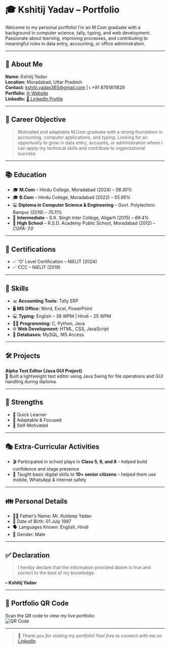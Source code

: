 # 🎓 Kshitij Yadav – Portfolio

Welcome to my personal portfolio! I’m an M.Com graduate with a background in computer science, tally, typing, and web development. Passionate about learning, improving processes, and contributing to meaningful roles in data entry, accounting, or office administration.

---

## 👤 About Me
**Name:** Kshitij Yadav  
**Location:** Moradabad, Uttar Pradesh  
**Contact:** [kshitij.yadav365@gmail.com](mailto:kshitij.yadav365@gmail.com) | 📞 +91 8791811829  
**Portfolio:** [🌐 Website](https://kshitij-yadav-1.github.io/kshitij-portfolio)  
**LinkedIn:** [🔗 LinkedIn Profile](https://www.linkedin.com/in/kshitij-yadav-im13)  

---

## 🎯 Career Objective
> Motivated and adaptable M.Com graduate with a strong foundation in accounting, computer applications, and typing. Looking for an opportunity to grow in data entry, accounts, or administration where I can apply my technical skills and contribute to organizational success.

---

## 📚 Education
- 🎓 **M.Com** – Hindu College, Moradabad (2024) – *58.30%*
- 🎓 **B.Com** – Hindu College, Moradabad (2022) – *55.95%*
- 💻 **Diploma in Computer Science & Engineering** – Govt. Polytechnic Rampur (2019) – *75.11%*
- 🏫 **Intermediate** – S.K. Singh Inter College, Aligarh (2015) – *69.4%*
- 🏫 **High School** – R.S.D. Academy Public School, Moradabad (2012) – *CGPA: 7.0*

---

## 🏅 Certifications
- ✅ 'O' Level Certification – NIELIT (2024)
- ✅ CCC – NIELIT (2019)

---

## 💼 Skills
- 📊 **Accounting Tools:** Tally ERP
- 🖥️ **MS Office:** Word, Excel, PowerPoint
- 💻 **Typing:** English – 38 WPM | Hindi – 25 WPM
- 👨‍💻 **Programming:** C, Python, Java
- 🌐 **Web Development:** HTML, CSS, JavaScript
- 🧮 **Databases:** MySQL, MS Access

---

## 🛠️ Projects
**Alpha Text Editor (Java GUI Project)**  
🧰 Built a lightweight text editor using Java Swing for file operations and GUI handling during diploma.

---

## 🌟 Strengths
- 🔄 Quick Learner
- 🧠 Adaptable & Focused
- 💪 Self-Motivated

---

## 🎭 Extra-Curricular Activities
- 🎬 Participated in school plays in **Class 5, 6, and 8** – helped build confidence and stage presence
- 📱 Taught basic digital skills to **10+ senior citizens** – helped them use mobile, WhatsApp & internet safely

---

## 👪 Personal Details
- 👨‍👦 Father’s Name: Mr. Kuldeep Yadav
- 🎂 Date of Birth: 01 July 1997
- 🗣️ Languages Known: English, Hindi
- 👤 Gender: Male

---

## ✅ Declaration
> I hereby declare that the information provided above is true and correct to the best of my knowledge.

**– Kshitij Yadav**

---

## 📲 Portfolio QR Code
Scan the QR code to view my live portfolio:  
![QR Code](https://api.qrserver.com/v1/create-qr-code/?data=https://kshitij-yadav-1.github.io/kshitij-portfolio/&size=150x150)

---

> 🌟 *Thank you for visiting my portfolio! Feel free to connect with me on [LinkedIn](https://www.linkedin.com/in/kshitij-yadav-im13).*
